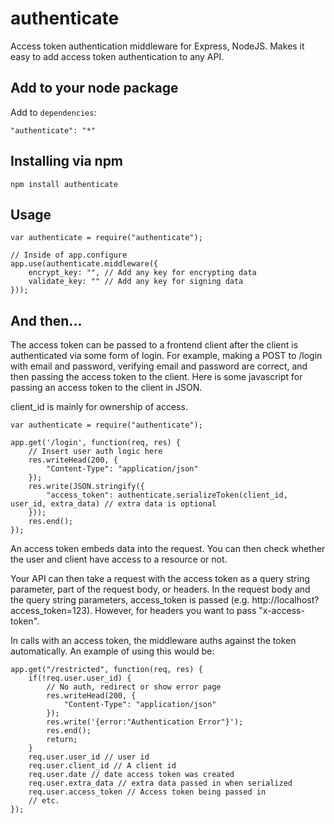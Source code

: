 authenticate
============

Access token authentication middleware for Express, NodeJS.  Makes it easy to add access token authentication to any API. 

## Add to your node package

Add to `dependencies`:

    "authenticate": "*"

## Installing via npm

    npm install authenticate

## Usage

    var authenticate = require("authenticate");
    
    // Inside of app.configure
    app.use(authenticate.middleware({
        encrypt_key: "", // Add any key for encrypting data
        validate_key: "" // Add any key for signing data
    }));

## And then...

The access token can be passed to a frontend client after the client is authenticated via some form of login.  For example, making a POST to /login with email and password, verifying email and password are correct, and then passing the access token to the client.  Here is some javascript for passing an access token to the client in JSON.

client_id is mainly for ownership of access.  

	var authenticate = require("authenticate");
	
	app.get('/login', function(req, res) {
		// Insert user auth logic here
		res.writeHead(200, {
		    "Content-Type": "application/json"
		});
		res.write(JSON.stringify({
		    "access_token": authenticate.serializeToken(client_id, user_id, extra_data) // extra data is optional
		}));
		res.end();
	});

An access token embeds data into the request.  You can then check whether the user and client have access to a resource or not.

Your API can then take a request with the access token as a query string parameter, part of the request body, or headers.  In the request body and the query string parameters, access_token is passed (e.g. http://localhost?access_token=123).  However, for headers you want to pass "x-access-token".

In calls with an access token, the middleware auths against the token automatically. An example of using this would be:
	
	app.get("/restricted", function(req, res) {
		if(!req.user.user_id) {
			// No auth, redirect or show error page
			res.writeHead(200, {
				"Content-Type": "application/json"
			});
			res.write('{error:"Authentication Error"}');
			res.end();
			return;
		}
		req.user.user_id // user id
		req.user.client_id // A client id
		req.user.date // date access token was created
		req.user.extra_data // extra data passed in when serialized
		req.user.access_token // Access token being passed in
		// etc.
	});
